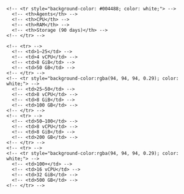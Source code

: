 <!-- <span style="color:#1F6FEB;"> Mon texte en couleur </span> -->
<!-- <div style="page-break-after: always;"></div> -->

<!-- $\quad$        Faire une tabulation -->
<!-- $\quad$ $\quad$        Faire 2 tabulations -->

<!-- ## Table des matières -->
<!-- 1. [Introduction](#introduction) -->
<!-- 2. [Chapitre 1](#chapitre-1) -->
   <!-- - [Sous-chapitre 1.1](#sous-chapitre-11) -->
   <!-- - [Sous-chapitre 1.2](#sous-chapitre-12) -->
<!-- 3. [Conclusion](#conclusion) -->
<!-- 4. [Tableau](#tableau) -->
<!--  -->
<!-- ## Introduction -->
<!-- Bienvenue dans ce document... -->
<!--  -->
<!-- ## Chapitre 1 -->
<!-- ### Sous-chapitre 1.1 -->
<!-- Détails du sous-chapitre 1.1... -->
<!--  -->
<!-- ### Sous-chapitre 1.2 -->
<!-- Détails du sous-chapitre 1.2... -->
<!--  -->
<!-- ## Conclusion -->
<!-- Merci d'avoir lu ce document. -->
<!--  -->
<!-- ## Tableau -->
<!-- <table> -->
  <!-- <thead> -->
    <!-- <tr style="background-color: #004488; color: white;"> -->
      <!-- <th>Agents</th> -->
      <!-- <th>CPU</th> -->
      <!-- <th>RAM</th> -->
      <!-- <th>Storage (90 days)</th> -->
    <!-- </tr> -->
  <!-- </thead> -->
  <!-- <tbody> -->
    <!-- <tr> -->
      <!-- <td>1–25</td> -->
      <!-- <td>4 vCPU</td> -->
      <!-- <td>8 GiB</td> -->
      <!-- <td>50 GB</td> -->
    <!-- </tr> -->
    <!-- <tr style="background-color:rgba(94, 94, 94, 0.29); color: white;"> -->
      <!-- <td>25–50</td> -->
      <!-- <td>8 vCPU</td> -->
      <!-- <td>8 GiB</td> -->
      <!-- <td>100 GB</td> -->
    <!-- </tr> -->
    <!-- <tr> -->
      <!-- <td>50–100</td> -->
      <!-- <td>8 vCPU</td> -->
      <!-- <td>8 GiB</td> -->
      <!-- <td>200 GB</td> -->
    <!-- </tr> -->
    <!-- <tr> -->
    <!-- <tr style="background-color:rgba(94, 94, 94, 0.29); color: white;"> -->
      <!-- <td>100+</td> -->
      <!-- <td>16 vCPU</td> -->
      <!-- <td>32 GiB</td> -->
      <!-- <td>500 GB</td> -->
    <!-- </tr> -->
  <!-- </tbody> -->
<!-- </table> -->
